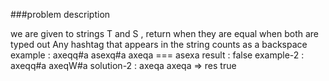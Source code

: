 ###problem description

we are given to strings T and S , return when they are equal
when both are typed out Any hashtag that appears in the string
counts as a backspace
example : axeqq#a asexq#a
axeqa === asexa result : false
example-2 : axeqq#a axeqW#a
solution-2 : axeqa axeqa => res true
